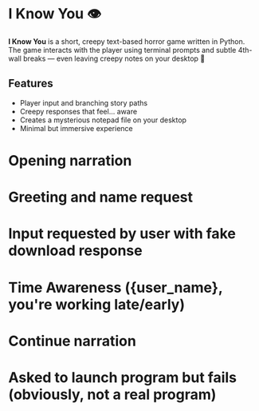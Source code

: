 # I Know You 👁️

**I Know You** is a short, creepy text-based horror game written in Python.  
The game interacts with the player using terminal prompts and subtle 4th-wall breaks — even leaving creepy notes on your desktop 👻

## Features
- Player input and branching story paths
- Creepy responses that feel... aware
- Creates a mysterious notepad file on your desktop
- Minimal but immersive experience

# Opening narration
# Greeting and name request
# Input requested by user with fake download response
# Time Awareness ({user_name}, you're working late/early)
# Continue narration
# Asked to launch program but fails (obviously, not a real program)